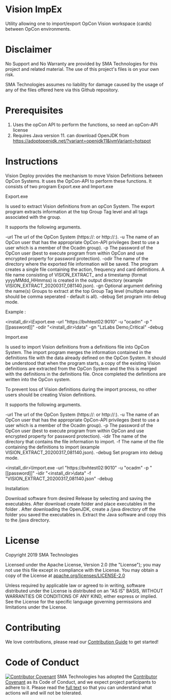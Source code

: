 # Vision ImpEx
Utility allowing one to import/export OpCon Vision workspace (cards) between OpCon environments.

# Disclaimer
No Support and No Warranty are provided by SMA Technologies for this project and related material. The use of this project's files is on your own risk.

SMA Technologies assumes no liability for damage caused by the usage of any of the files offered here via this Github repository.

# Prerequisites

1.  Uses the opCon API to perform the functions, so need an opCon-API license
2.  Requires Java version 11.
    can download OpenJDK from https://adoptopenjdk.net/?variant=openjdk11&jvmVariant=hotspot

# Instructions
Vision Deploy provides the mechanism to move Vision Definitions between OpCon Systems.
It uses the OpCon-API to perform these functions. 
It consists of two program Export.exe and Import.exe

Export.exe
 
Is used to extract Vision definitions from an opCon System. The export program extracts information at the
top Group Tag level and all tags associated with the group.
  
It supports the following arguments.

  -url           The url of the OpCon System (https://<name>:<port> or http://<name>:<port>).
  -u             The name of an OpCon user that has the appropriate OpCon-API privileges (best to use a user which
                 is a member of the Ocadm group).
	-p             The password of the OpCon user (best to execute program from within OpCon and use encrypted 
	               property for password protection).
	-odir          The name of the directory where the exported file information will be saved. The program creates a single
	               file containing the action, frequency and card definitions. A file name consisting of VISION_EXTRACT_ and 
	               a timestamp (format yyyyMMdd_HHmmss) is created in the output directory (example VISION_EXTRACT_20200317_081140.json).
	-gn            Optional argument defining the name(s) Groups to extract at the top Group Tag level (multiple names should be 
	               comma seperated - default is all).
	-debug         Set program into debug mode.
	
Example :

<install_dir>\Export.exe -url "https://bvhtest02:9010" -u "ocadm" -p "[[password]]" -odir "<install_dir>\data" -gn "LzLabs Demo,Critical" -debug

Import.exe
 
Is used to import Vision definitions from a definitions file into OpCon System. The import program merges the information
contained in the definitions file with the data already defined on the OpCon System. It should be understood that when the
program starts, a copy of the existing Vision definitions are extracted from the OpCon System and the this is merged with
the definitions in the definitions file. Once completed the definitions are written into the OpCon system. 

To prevent loss of Vision definitions during the import process, no other users should be creating Vision definitions.  
  
It supports the following arguments.

  -url           The url of the OpCon System (https://<name>:<port> or http://<name>:<port>).
  -u             The name of an OpCon user that has the appropriate OpCon-API privileges (best to use a user which
                 is a member of the Ocadm group).
	-p             The password of the OpCon user (best to execute program from within OpCon and use encrypted 
	               property for password protection).
	-idir          The name of the directory that contains the file information to import. 
	-f             The name of the file containing the definitions to import (example VISION_EXTRACT_20200317_081140.json).
	-debug         Set program into debug mode.
	
<install_dir>\Import.exe -url "https://bvhtest02:9010" -u "ocadm" -p "[[password]]" -idir "<install_dir>\data" -f "VISION_EXTRACT_20200317_081140.json" -debug

Installation:

Download software from desired Release by selecting and saving the executables.
After download create folder and place executables in the folder <install folder>.
After downloading the OpenJDK, create a <install folder>/java directory off the folder you saved
the executables in.
Extract the Java software and copy this to the <install folder>/java directory.
 
# License
Copyright 2019 SMA Technologies

Licensed under the Apache License, Version 2.0 (the "License");
you may not use this file except in compliance with the License.
You may obtain a copy of the License at [apache.org/licenses/LICENSE-2.0](http://www.apache.org/licenses/LICENSE-2.0)

Unless required by applicable law or agreed to in writing, software
distributed under the License is distributed on an "AS IS" BASIS,
WITHOUT WARRANTIES OR CONDITIONS OF ANY KIND, either express or implied.
See the License for the specific language governing permissions and
limitations under the License.

# Contributing
We love contributions, please read our [Contribution Guide](CONTRIBUTING.md) to get started!

# Code of Conduct
[![Contributor Covenant](https://img.shields.io/badge/Contributor%20Covenant-v2.0%20adopted-ff69b4.svg)](code-of-conduct.md)
SMA Technologies has adopted the [Contributor Covenant](CODE_OF_CONDUCT.md) as its Code of Conduct, and we expect project participants to adhere to it. Please read the [full text](CODE_OF_CONDUCT.md) so that you can understand what actions will and will not be tolerated.
